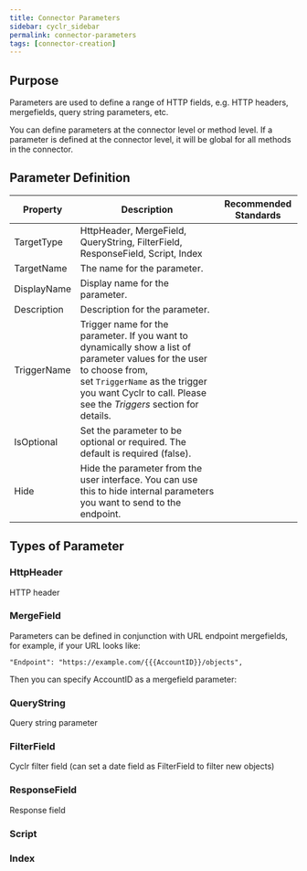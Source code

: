 ```yaml
---
title: Connector Parameters
sidebar: cyclr_sidebar
permalink: connector-parameters
tags: [connector-creation]
---
```


## Purpose

Parameters are used to define a range of HTTP fields, e.g. HTTP headers, mergefields, query string parameters, etc.

You can define parameters at the connector level or method level. If a parameter is defined at the connector level, it will be global for all methods in the connector.


## Parameter Definition

| Property | Description | Recommended Standards |
| --- | --- | --- |
| TargetType | HttpHeader,  MergeField, QueryString, FilterField, ResponseField, Script, Index | | 
| TargetName | The name for the parameter.| |
| DisplayName | Display name for the parameter.| |
| Description | Description for the parameter.| |
| TriggerName | Trigger name for the parameter. If you want to dynamically show a list of parameter values for the user to choose from, set `TriggerName` as the trigger you want Cyclr to call. Please see the _Triggers_ section for details.| |
| IsOptional | Set the parameter to be optional or required. The default is required (false).| |
| Hide | Hide the parameter from the user interface. You can use this to hide internal parameters you want to send to the endpoint.| |

## Types of Parameter

### HttpHeader

HTTP header

### MergeField

Parameters can be defined in conjunction with URL endpoint mergefields, for example, if your URL looks like:

    "Endpoint": "https://example.com/{{{AccountID}}/objects",

Then you can specify AccountID as a mergefield parameter:

### QueryString

Query string parameter

### FilterField

Cyclr filter field (can set a date field as FilterField to filter new objects) 

### ResponseField

Response field

### Script

### Index

